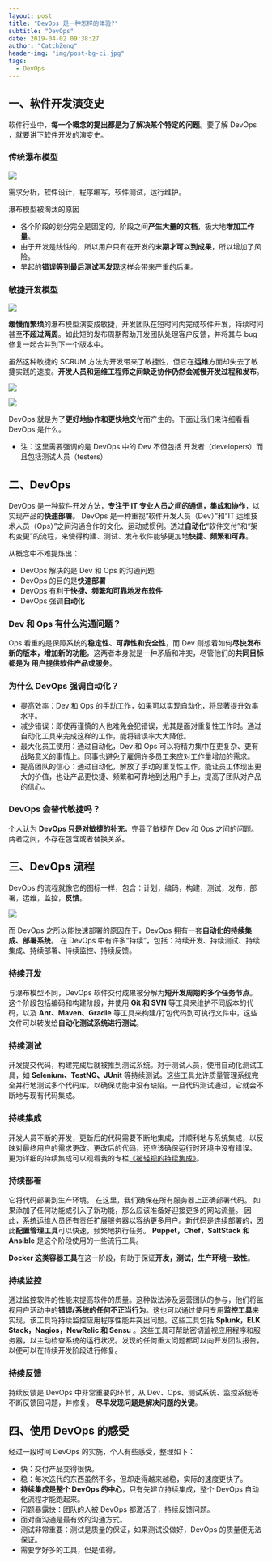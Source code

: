 ```yaml
---
layout: post
title: "DevOps 是一种怎样的体验?"
subtitle: "DevOps"
date: 2019-04-02 09:38:27
author: "CatchZeng"
header-img: "img/post-bg-ci.jpg"
tags:
  - DevOps
---
```


## 一、软件开发演变史

软件行业中，**每一个概念的提出都是为了解决某个特定的问题**。要了解 DevOps ，就要讲下软件开发的演变史。

### 传统瀑布模型

![](https://diycode.b0.upaiyun.com/photo/2019/a9326b0d3f65f49a56fe9b5f7f2ff058.jpg)

需求分析，软件设计，程序编写，软件测试，运行维护。

瀑布模型被淘汰的原因

- 各个阶段的划分完全是固定的，阶段之间**产生大量的文档**，极大地**增加工作量**。
- 由于开发是线性的，所以用户只有在开发的**末期才可以到成果**，所以增加了风险。
- 早起的**错误等到最后测试再发现**这样会带来严重的后果。

### 敏捷开发模型

![](https://diycode.b0.upaiyun.com/photo/2019/de41dee63f431b75b3a0c682abcac53f.jpeg)

**缓慢而繁琐**的瀑布模型演变成敏捷，开发团队在短时间内完成软件开发，持续时间甚至**不超过两周**。如此短的发布周期帮助开发团队处理客户反馈，并将其与 bug 修复一起合并到下一个版本中。

虽然这种敏捷的 SCRUM 方法为开发带来了敏捷性，但它在**运维**方面却失去了敏捷实践的速度。**开发人员和运维工程师之间缺乏协作仍然会减慢开发过程和发布**。

![](https://diycode.b0.upaiyun.com/photo/2019/3f2fee7fd2572b4170efe590e900c4c8.png)

![](https://diycode.b0.upaiyun.com/photo/2019/1811dc66c487171954e52b6dfad92d81.png)

DevOps 就是为了**更好地协作和更快地交付**而产生的。下面让我们来详细看看 DevOps 是什么。

- 注：这里需要强调的是 DevOps 中的 Dev 不但包括 开发者（developers）而且包括测试人员（testers）

## 二、DevOps

DevOps 是一种软件开发方法，**专注于 IT 专业人员之间的通信，集成和协作**，以实现产品的**快速部署**。
DevOps 是一种重视“软件开发人员（Dev）”和“IT 运维技术人员（Ops）”之间沟通合作的文化、运动或惯例。透过**自动化**“软件交付”和“架构变更”的流程，来使得构建、测试、发布软件能够更加地**快捷、频繁和可靠**。

从概念中不难提炼出：

- DevOps 解决的是 Dev 和 Ops 的沟通问题
- DevOps 的目的是**快速部署**
- DevOps 有利于**快捷、频繁和可靠地发布软件**
- DevOps 强调**自动化**

### Dev 和 Ops 有什么沟通问题？

Ops 看重的是保障系统的**稳定性、可靠性和安全性**，而 Dev 则想着如何**尽快发布新的版本，增加新的功能**，这两者本身就是一种矛盾和冲突，尽管他们的**共同目标都是为 用户提供软件产品或服务**。

### 为什么 DevOps 强调自动化？

- 提高效率：Dev 和 Ops 的手动工作，如果可以实现自动化，将显著提升效率水平。
- 减少错误：即使再谨慎的人也难免会犯错误，尤其是面对重复性工作时。通过自动化工具来完成这样的工作，能将错误率大大降低。
- 最大化员工使用：通过自动化，Dev 和 Ops 可以将精力集中在更复杂、更有战略意义的事情上。同事也避免了雇佣许多员工来应对工作量增加的需求。
- 提高团队的信心：通过自动化，解放了手动的重复性工作。能让员工体现出更大的价值，也让产品更快捷、频繁和可靠地到达用户手上，提高了团队对产品的信心。

### DevOps 会替代敏捷吗？

个人认为 **DevOps 只是对敏捷的补充**，完善了敏捷在 Dev 和 Ops 之间的问题。两者之间，不存在包含或者替换关系。

## 三、DevOps 流程

DevOps 的流程就像它的图标一样，包含：计划，编码，构建，测试，发布，部署，运维，监控，**反馈**。

![](https://diycode.b0.upaiyun.com/photo/2019/3b46fcdc04ebcece97e142bd5319bdeb.png)

而 DevOps 之所以能快速部署的原因在于，DevOps 拥有一套**自动化的持续集成、部署系统**。
在 DevOps 中有许多“持续”，包括：持续开发、持续测试、持续集成、持续部署、持续监控、持续反馈。

### 持续开发

与瀑布模型不同，DevOps 软件交付成果被分解为**短开发周期的多个任务节点**。这个阶段包括编码和构建阶段，并使用 **Git 和 SVN** 等工具来维护不同版本的代码，以及 **Ant、Maven、Gradle** 等工具来构建/打包代码到可执行文件中，这些文件可以转发给**自动化测试系统进行测试**。

### 持续测试

开发提交代码，构建完成后就被推到测试系统。对于测试人员，使用自动化测试工具，如 **Selenium、TestNG、JUnit** 等持续测试。这些工具允许质量管理系统完全并行地测试多个代码库，以确保功能中没有缺陷。一旦代码测试通过，它就会不断地与现有代码集成。

### 持续集成

开发人员不断的开发，更新后的代码需要不断地集成，并顺利地与系统集成，以反映对最终用户的需求更改。更改后的代码，还应该确保运行时环境中没有错误。
更为详细的持续集成可以观看我的专栏[《被轻视的持续集成》](https://xiaozhuanlan.com/ContinuousIntegration)。

### 持续部署

它将代码部署到生产环境。 在这里，我们确保在所有服务器上正确部署代码。 如果添加了任何功能或引入了新功能，那么应该准备好迎接更多的网站流量。 因此，系统运维人员还有责任扩展服务器以容纳更多用户。新代码是连续部署的，因此**配置管理工具**可以快速，频繁地执行任务。 **Puppet，Chef，SaltStack 和 Ansible** 是这个阶段使用的一些流行工具。

**Docker 这类容器工具**在这一阶段，有助于保证**开发，测试，生产环境一致性**。

### 持续监控

通过监控软件的性能来提高软件的质量。这种做法涉及运营团队的参与，他们将监视用户活动中的**错误/系统的任何不正当行为**。这也可以通过使用专用**监控工具**来实现，该工具将持续监控应用程序性能并突出问题。这些工具包括 **Splunk，ELK Stack，Nagios，NewRelic 和 Sensu** 。这些工具可帮助密切监视应用程序和服务器，以主动检查系统的运行状况。发现的任何重大问题都可以向开发团队报告，以便可以在持续开发阶段进行修复。

### 持续反馈

持续反馈是 DevOps 中非常重要的环节，从 Dev、Ops、测试系统、监控系统等不断反馈回问题，并修复。
**尽早发现问题是解决问题的关键**。

## 四、使用 DevOps 的感受

经过一段时间 DevOps 的实施，个人有些感受，整理如下：

- 快：交付产品变得很快。
- 稳：每次迭代的东西虽然不多，但却走得越来越稳，实际的速度更快了。
- **持续集成是整个 DevOps 的中心**，只有先建立持续集成，整个 DevOps 自动化流程才能跑起来。
- 问题暴露快：团队的人被 DevOps 都激活了，持续反馈问题。
- 面对面沟通是最有效的沟通方式。
- 测试非常重要：测试是质量的保证，如果测试没做好，DevOps 的质量便无法保证。
- 需要学好多的工具，但是值得。
